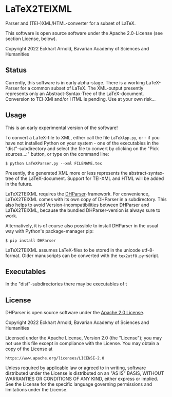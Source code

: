 LaTeX2TEIXML
============

Parser and (TEI-)XML/HTML-converter for a subset of LaTeX.

This software is open source software under the Apache 2.0-License (see section License, below).

Copyright 2022  Eckhart Arnold, Bavarian Academy of Sciences and Humanities

Status
------

Currently, this software is in early alpha-stage. There is a working LaTeX-Parser
for a common subset of LaTeX. The XML-output presently represents only an Abstract-Syntax-Tree
of the LaTeX-document. Conversion to TEI-XMl and/or HTML is pending. Use at your own risk...

Usage
-----

This is an early experimental version of the software!

To convert a LaTeX-file to XML, either call the file `LaTeXApp.py`, 
or - if you have not installed Python on your system - one of the 
executables in the "dist"-subdirectory and select
the file to convert by clicking on the "Pick sources...:" button, or
type on the command line:

    $ python LaTeXParser.py --xml FILENAME.tex

Presently, the generated XML more or 
less represents the abstract-syntax-tree of the LaTeX-document. 
Support for TEI-XML and HTML will be added in the future.

LaTeX2TEIXML requires the [DHParser](https://gitlab.lrz.de/badw-it/DHParser)-framework. 
For convenience, LaTeX2TEIXML comes with its own copy of DHParser in a subdirectory.
This also helps to avoid Version-incompatibilities between DHParser and LaTeX2TEIXML,
because the bundled DHParser-version is always sure to work.

Alternatively, it is of course also possible to install DHParser in the usual way
with Python's package-manager pip:

    $ pip install DHParser

LaTeX2TEIXML assumes LaTeX-files to be stored in the unicode utf-8-format. Older manuscripts
can be converted with the `tex2utf8.py`-script. 

Executables
-----------

In the "dist"-subdirectories there may be executables of t

License
-------

DHParser is open source software under the [Apache 2.0 License](https://www.apache.org/licenses/LICENSE-2.0).

Copyright 2022  Eckhart Arnold, Bavarian Academy of Sciences and Humanities

Licensed under the Apache License, Version 2.0 (the "License");
you may not use this file except in compliance with the License.
You may obtain a copy of the License at

    https://www.apache.org/licenses/LICENSE-2.0

Unless required by applicable law or agreed to in writing, software
distributed under the License is distributed on an "AS IS" BASIS,
WITHOUT WARRANTIES OR CONDITIONS OF ANY KIND, either express or implied.
See the License for the specific language governing permissions and
limitations under the License.

